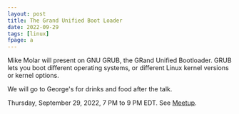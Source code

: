 ```yaml
---
layout: post
title: The Grand Unified Boot Loader
date: 2022-09-29
tags: [linux]
fpage: a
---
```


Mike Molar will present on GNU GRUB, the GRand Unified Bootloader. GRUB lets
you boot different operating systems, or different Linux kernel versions or
kernel options.

We will go to George's for drinks and food after the talk.

Thursday, September 29, 2022, 7 PM to 9 PM EDT. See [Meetup]({{site.meetupurl}}).
